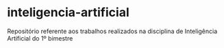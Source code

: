# inteligencia-artificial
Repositório referente aos trabalhos realizados na disciplina de Inteligência Artificial do 1º bimestre
